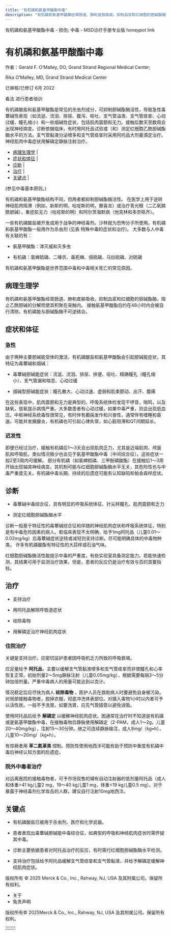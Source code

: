 ```yaml
---
title: "有机磷和氨基甲酸酯中毒"
description: "有机磷和氨基甲酸酯经胃肠道、肺和皮肤吸收。抑制血浆和红细胞的胆碱酯酶，阻止乙酰胆碱的分解而使其积聚在突触内。 接触氨基甲酸酯后约在48小时内会被自行清除。有机磷能与胆碱酯酶不可逆结合。"
---
```


﻿有机磷和氨基甲酸酯中毒 \- 损伤; 中毒 \- MSD诊疗手册专业版 honeypot link

# 有机磷和氨基甲酸酯中毒

作者：Gerald F. O’Malley, DO, Grand Strand Regional Medical Center;

Rika O’Malley, MD, Grand Strand Medical Center

已审核/已修订 6月 2022

看法 进行患者培训

有机磷酸盐和氨基甲酸酯是常见的杀虫剂成分，可抑制胆碱酯酶活性，导致急性毒蕈碱性表现（如流涎、流泪、排尿、腹泻、呕吐、支气管溢液、支气管痉挛、心动过缓、瞳孔缩小）和一些烟碱性症状，包括肌肉震颤和无力。接触后数天至数周会出现神经病变。诊断依据临床，有时用阿托品试验或（和）测定红细胞乙酰胆碱酯酶水平的方法。支气管黏液分泌增多和支气管痉挛时采用阿托品大剂量滴定治疗。神经肌肉中毒症状用解磷定静脉注射治疗。

- [病理生理学](#病理生理学_v1119290_zh) \|
- [症状和体征](#症状和体征_v1119293_zh) \|
- [诊断](#诊断_v1119302_zh) \|
- [治疗](#治疗_v1119312_zh) \|
- [关键点](#关键点_v8343749_zh) \|

(参见中毒基本原则。)

有机磷和氨基甲酸酯结构不同，但两者都抑制胆碱酯酶活性。 在医学上用于逆转神经肌肉阻滞（例如，新斯的明，吡啶斯的明，滕喜龙）或治疗青光眼（二乙氧膦酰胆碱），重症肌无力（吡啶斯的明）和阿尔茨海默病（他克林和多奈哌齐）。

一些有机磷酸盐被开发成用于战争的神经毒剂。沙林就为恐怖分子所使用。有机磷和氨基甲酸酯一般用作为杀虫剂 (见表 特殊中毒的症状和治疗)。 大多数与人中毒有关联的有：

- 氨基甲酸酯：涕灭威和灭多虫

- 有机磷：氯蜱硫磷、二嗪农、毒死蜱、倍硫磷、马拉硫磷、对硫磷


有机磷和氨基甲酸酯是世界范围中毒和中毒相关死亡的常见原因。

## 病理生理学

有机磷和氨基甲酸酯经胃肠道、肺和皮肤吸收。抑制血浆和红细胞的胆碱酯酶，阻止乙酰胆碱的分解而使其积聚在突触内。 接触氨基甲酸酯后约在48小时内会被自行清除。有机磷能与胆碱酯酶不可逆结合。

## 症状和体征

### 急性

由于两种主要胆碱能受体的激活，有机磷酸盐和氨基甲酸酯会引起胆碱能症状，其特征为毒蕈碱和烟碱：

- 毒蕈碱胆碱能症状：流涎、流泪、排尿、排便、呕吐、精确瞳孔（瞳孔缩小）、支气管漏和喘息、心动过缓

- 烟碱型胆碱能症状：瞳孔散大、心动过速、虚弱和肌束颤动、出汗、腹痛


在这些表现中，肌肉震颤和无力是典型的。呼吸系统体检发现干啰音，喘鸣，以及缺氧，低氧提示病情严重。大多数患者有心动过缓，如果中毒严重，则会出现低血压。中枢神经系统毒性很常见，有时伴有癫痫发作和兴奋性，通常伴有嗜睡和昏迷。可能并发胰腺炎，有机磷也可引起心律失常，如心脏阻滞和QT间期延长。

### 迟发性

即便已经过治疗，接触有机磷后1～3天会出现肌肉乏力，尤其是近端肌肉、颅面肌和呼吸肌，类似情况极少也会见于氨基甲酸酯中毒（中间综合征）。这些症状一般2至3周内可缓解。 部分有机磷（如氯蜱硫磷、三甲酚磷酸酯）在接触后1～3周开始出现轴突神经病变。其机制可能与红细胞胆碱酯酶水平无关，其危险性也与中毒严重度无关。有机磷中毒长期、持续的后遗症可能有认知缺陷和帕金森样症状。

## 诊断

- 毒蕈碱中毒综合征，具有明显的呼吸系统体征、针尖样瞳孔、肌肉震颤和乏力

- 测定红细胞胆碱酯酶水平


诊断一般基于特征性的毒蕈碱综合征和伴随的神经肌肉症状和呼吸系统体征，特别是有中毒危险因素的病人。若临床表现不太明确，给予1mg阿托品（儿童0.01～0.02mg/kg）后毒蕈碱症状逆转或减轻则支持诊断。尽可能明确具体的中毒物种类。 许多有机磷酸酯有特征性的大蒜样或石油气味。

红细胞胆碱酯酶活性能提示中毒的严重度，有些实验室具备测定能力。若能快速检测，其结果可用于监测治疗效果。但是，患者的反应仍是治疗有效与否的首要指标。

## 治疗

- 支持治疗

- 用阿托品解除呼吸道症状

- 祛除毒物

- 用解磷定治疗神经肌肉症状


### 住院治疗

关键是支持治疗。应密切监护患者因呼吸机乏力所致的呼吸衰竭。

应足量给予 **阿托品**，主要以缓解支气管黏液增多和支气管痉挛而非使瞳孔和心率恢复正常。初始剂量2～5mg静脉注射（儿童0.05mg/kg），根据需要每隔3～5分钟加倍剂量。严重中毒病人的用量可能达到以克计。

情况稳定后应尽快为病人 **祛除毒物** ，医护人员在救助病人时要避免自身被污染。对局部接触毒物者，脱掉衣服，彻底冲洗体表部位。对摄入毒物1小时以内者可予以活性炭。一般不予洗胃。如要洗胃，应先气管插管以避免误吸。

使用阿托品后给予 **解磷定** 以缓解神经肌肉症状。因通常在治疗时不知道是有机磷或是氨基甲酸酯中毒，在接触毒物后静脉使用解磷定（2-PAM，成人1～2g，儿童20～40mg/kg），注射15～30分钟。继之可连续静脉输注，成人8mg/（kg•h），儿童10～20mg/（kg•h）。

有惊厥者用 **苯二氮䓬类** 控制。预防性使用地西泮可能有助于预防中重度有机磷中毒后神经认知方面的后遗症。

### 院外中毒者治疗

对远离医院的接触毒物者，可予市场现售的辅有自动注射器的低剂量阿托品（成人和体重>41 kg儿童2 mg，19～40 kg儿童1 mg，体重<19 kg儿童0.5 mg）。对于暴露于神经毒剂化学攻击的人群，建议自行注射10mg地西泮。

## 关键点

- 有机磷酸盐已被用于杀虫剂、医疗和化学武器。

- 患者表现出毒蕈碱胆碱能中毒综合征，如典型的呼吸和神经肌肉症状时需怀疑其中毒。

- 诊断主要依据患者对阿托品治疗的反应，有时需行红细胞胆碱酯酶水平检测。

- 支持治疗包括给予阿托品缓解支气管痉挛和支气管黏液，并给予解磷定缓解神经肌肉症状。




版权所有 © 2025
Merck & Co., Inc., Rahway, NJ, USA 及其附属公司。保留所有权利。

- 关于
- 免责声明

版权所有© 2025Merck & Co., Inc., Rahway, NJ, USA 及其附属公司。保留所有权利。

|     |     |
| --- | --- |
|  |  |